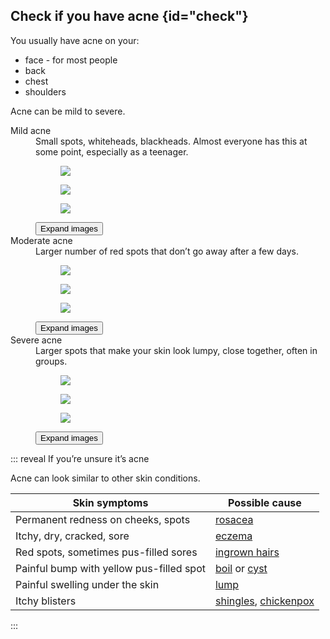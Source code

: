 ## Check if you have acne {id="check"}

You usually  have acne on your: 

- face - for most people
- back
- chest 
- shoulders

Acne can be mild to severe.

<dl>

<dt>Mild acne</dt>
<dd>Small spots, whiteheads, blackheads. Almost everyone has this at some point, especially as a teenager.</dd>
<dd>
  <article class="figure-list is-collapsed no-captions" id="acne-mild">
    <div class="figure-list__body figure-list--preview">
      <div class="figure-list--col two-thirds">
        <figure id="acne-mild-1" class="figure-list__figure">
          <img src="/images/acne/acne-mild-3_640.jpg" />
        </figure>
      </div>
      <div class="figure-list--col one-third">
        <figure id="acne-mild-2" class="figure-list__figure">
          <img src="/images/acne/acne-mild-1_640.jpg" />
        </figure>
        <figure id="acne-mild-3" class="figure-list__figure">
          <img src="/images/acne/acne-mild-2_640.jpg" />
        </figure>
      </div>
    </div>
    <button type="button" class="figure-list__btn">Expand images</button>
  </article>
</dd>

<dt>Moderate acne</dt>
<dd>Larger number of red spots that don’t go away after a few days.</dd>
<dd>
  <article class="figure-list is-collapsed no-captions" id="acne-moderate">
    <div class="figure-list__body figure-list--preview">
      <div class="figure-list--col two-thirds">
        <figure id="acne-moderate-1" class="figure-list__figure">
          <img src="/images/acne/acne-moderate-3_640.jpg" />
        </figure>
      </div>
      <div class="figure-list--col one-third">
        <figure id="acne-moderate-2" class="figure-list__figure">
          <img src="/images/acne/acne-moderate-2_640.jpg" />
        </figure>
        <figure id="acne-moderate-3" class="figure-list__figure">
          <img src="/images/acne/acne-moderate-1_640.jpg" />
        </figure>
      </div>
    </div>
    <button type="button" class="figure-list__btn">Expand images</button>
  </article>
</dd>

<dt>Severe acne</dt>
<dd>Larger spots that make your skin look lumpy, close together, often in groups.</dd>
  <dd>
    <article class="figure-list is-collapsed no-captions" id="acne-severe">
      <div class="figure-list__body figure-list--preview">
        <div class="figure-list--col two-thirds">
          <figure id="acne-severe-1" class="figure-list__figure">
            <img src="/images/acne/acne-severe-2_640.jpg" />
          </figure>
        </div>
        <div class="figure-list--col one-third">
          <figure id="acne-severe-2" class="figure-list__figure">
            <img src="/images/acne/acne-severe-1_640.jpg" />
          </figure>
          <figure id="acne-severe-3" class="figure-list__figure">
            <img src="/images/acne/acne-severe-3_640.jpg" />
          </figure>
        </div>
      </div>
      <button type="button" class="figure-list__btn">Expand images</button>
    </article>
  </dd>
</dl>

::: reveal If you’re unsure it’s acne

Acne can look similar to other skin conditions. 

| Skin symptoms | Possible cause | 
| -------- | -------- |
| Permanent redness on cheeks, spots | [rosacea](http://www.nhs.uk/Conditions/Rosacea/Pages/Introduction.aspx) 
| Itchy, dry, cracked, sore | [eczema](http://www.nhs.uk/Conditions/Eczema-(atopic)/Pages/Introduction.aspx) | 
| Red spots, sometimes pus-filled sores | [ingrown hairs](http://www.nhs.uk/conditions/ingrown-hairs/Pages/Introduction.aspx) | 
| Painful bump with yellow pus-filled spot | [boil](http://www.nhs.uk/conditions/Boils/Pages/Introduction.aspx) or [cyst](http://www.nhs.uk/conditions/skin-cyst/Pages/Introduction.aspx) | 
| Painful swelling under the skin | [lump](http://www.nhs.uk/conditions/lumps-swellings/Pages/Introduction.aspx) |
| Itchy blisters | [shingles](https://beta.nhs.uk/conditions/shingles), [chickenpox](http://www.nhs.uk/conditions/Chickenpox/Pages/Introduction.aspx) |

:::